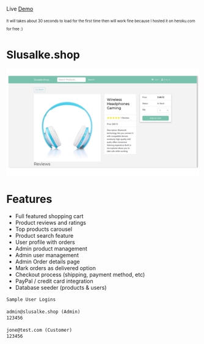 
Live [Demo](https://slusalkeshop.herokuapp.com/)

<sub><sup>It will takes about 30 seconds to load for the first time then will work fine because I hosted it on heroku.com for free  :)</sup></sub>
# Slusalke.shop
![](./slusalke%20shop.jpg)



 # Features
 - Full featured shopping cart
- Product reviews and ratings
- Top products carousel
- Product search feature
- User profile with orders
- Admin product management
- Admin user management
- Admin Order details page
- Mark orders as delivered option
- Checkout process (shipping, payment method, etc)
- PayPal / credit card integration
- Database seeder (products & users)


```
Sample User Logins

admin@slusalke.shop (Admin)
123456

jone@test.com (Customer)
123456
```
  
  
